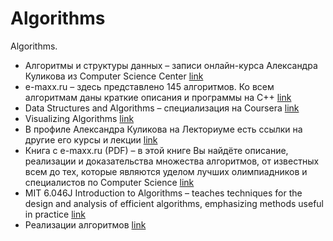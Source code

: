 # Algorithms

Algorithms.

* Алгоритмы и структуры данных – записи онлайн-курса Александра Куликова из Computer Science Center [link](https://www.youtube.com/playlist?list=PLlb7e2G7aSpQutUr7qYIunvm04cqdr5mx)
* e-maxx.ru – здесь представлено 145 алгоритмов. Ко всем алгоритмам даны краткие описания и программы на C++ [link](http://e-maxx.ru/algo/)
* Data Structures and Algorithms – специализация на Coursera [link](https://www.coursera.org/specializations/data-structures-algorithms)
* Visualizing Algorithms [link](https://bost.ocks.org/mike/algorithms/)
* В профиле Александра Куликова на Лекториуме есть ссылки на другие его курсы и лекции [link](https://www.lektorium.tv/speaker/2678)
* Книга с e-maxx.ru (PDF) – в этой книге Вы найдёте описание, реализации и доказательства множества алгоритмов, от известных всем до тех, которые являются уделом лучших олимпиадников и специалистов по Computer Science [link](http://e-maxx.ru/upload/e-maxx_algo.pdf)
* MIT 6.046J Introduction to Algorithms – teaches techniques for the design and analysis of efficient algorithms, emphasizing methods useful in practice [link](http://ocw.mit.edu/courses/electrical-engineering-and-computer-science/6-046j-introduction-to-algorithms-sma-5503-fall-2005/)
* Реализации алгоритмов [link](https://ru.m.wikibooks.org/wiki/Реализации_алгоритмов)